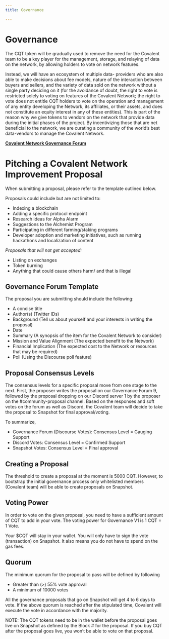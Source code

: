 ```yaml
---
title: Governance

---
```


# Governance

The CQT token will be gradually used to remove the need for the Covalent team to be a
key player for the management, storage, and relaying of data on the network, by
allowing holders to vote on network features.

Instead, we will have an ecosystem of multiple data- providers who are also able to make decisions about fee models, nature of the interaction between buyers and sellers, and the variety of data sold on the network without a single party deciding on it (for the avoidance of doubt, the right to vote is restricted solely to voting on features of the Covalent Network; the right to vote
does not entitle CQT holders to vote on the operation and management of any entity
developing the Network, its affiliates, or their assets, and does not constitute an equity
interest in any of these entities). This is part of the reason why we give tokens to
vendors on the network that provide data during the initial phases of the project. By
incentivizing those that are net beneficial to the network, we are curating a community
of the world’s best data-vendors to manage the Covalent Network.

**[Covalent Network Governance Forum](https://gov.covalenthq.com/)**


# Pitching a Covalent Network Improvement Proposal

When submitting a proposal, please refer to the template outlined below.

Proposals could include but are not limited to:

- Indexing a blockchain
- Adding a specific protocol endpoint
- Research ideas for Alpha Alarm
- Suggestions to the Alchemist Program
- Participating in different farming/staking programs
- Developer adoption and marketing initiatives, such as running hackathons and localization of content

*Proposals that will not get accepted:*

- Listing on exchanges
- Token burning
- Anything that could cause others harm/ and that is illegal

## Governance Forum Template
The proposal you are submitting should include the following:

- A concise title
- Author(s) (Twitter IDs)
- Background (Tell us about yourself and your interests in writing the proposal)
- Date
- Summary (A synopsis of the item for the Covalent Network to consider)
- Mission and Value Alignment (The expected benefit to the Network)
- Financial Implication (The expected cost to the Network or resources that may be required)
- Poll (Using the Discourse poll feature)

## Proposal Consensus Levels
The consensus levels for a specific proposal move from one stage to the next. First, the proposer writes the proposal on our Governance Forum 9, followed by the proposal dropping on our Discord server 1 by the proposer on the #community-proposal channel. Based on the responses and soft votes on the forum as well as Discord, the Covalent team will decide to take the proposal to Snapshot for final approval/voting.

To summarize,

- Governance Forum (Discourse Votes): Consensus Level = Gauging Support
- Discord Votes: Consensus Level = Confirmed Support
- Snapshot Votes: Consensus Level = Final approval

## Creating a Proposal
The threshold to create a proposal at the moment is 5000 CQT. However, to bootstrap the initial governance process only whitelisted members (Covalent team) will be able to create proposals on Snapshot.

## Voting Power
In order to vote on the given proposal, you need to have a sufficient amount of CQT to add in your vote. The voting power for Governance V1 is 1 CQT = 1 Vote.

Your $CQT will stay in your wallet. You will only have to sign the vote
(transaction) on Snapshot. It also means you do not have to spend on the gas fees.

## Quorum
The minimum quorum for the proposal to pass will be defined by following

- Greater than (>) 55% vote approval
- A minimum of 10000 votes

All the governance proposals that go on Snapshot will get 4 to 6 days to vote. If the above quorum is reached after the stipulated time, Covalent will execute the vote in accordance with the majority.

NOTE: The CQT tokens need to be in the wallet before the proposal goes live on Snapshot as defined by the Block # for the proposal. If you buy CQT after the proposal goes live, you won’t be able to vote on that proposal.
